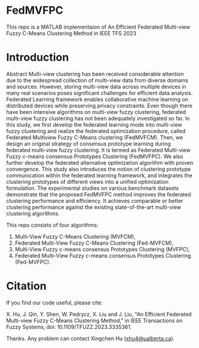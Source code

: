 # FedMVFPC
This repo is a MATLAB implementaion of An Efficient Federated Multi-view Fuzzy C-Means Clustering Method in IEEE TFS 2023

# Introduction
Abstract
Multi-view clustering has been received considerable attention due to the widespread collection of multi-view data from diverse domains and sources. However, storing multi-view data across multiple devices in many real scenarios poses significant challenges for efficient data analysis. Federated Learning framework enables collaborative machine learning on distributed devices while preserving privacy constraints. Even though there have been intensive algorithms on multi-view fuzzy clustering, federated multi-view fuzzy clustering has not been adequately investigated so far. In this study, we first develop the federated learning mode into multi-view fuzzy clustering and realize the federated optimization procedure, called Federated Multiview Fuzzy C-Means clustering (FedMVFCM). Then, we design an original strategy of consensus prototype learning during federated multi-view fuzzy clustering. It is termed as Federated Multi-view Fuzzy c-means consensus Prototypes Clustering (FedMVFPC). We also further develop the federated alternative optimization algorithm with proven convergence. This study also introduces the notion of clustering prototype communication within the federated learning framework, and integrates the clustering prototypes of different views into a unified optimization formulation. The experimental studies on various benchmark datasets demonstrate that the proposed FedMVFPC method improves the federated clustering performance and efficiency. It achieves comparable or better clustering performance against the existing state-of-the-art multi-view clustering algorithms.

This repo consists of four algorithms: 
1. Multi-View Fuzzy C-Means Clustering (MVFCM),
2. Federated Multi-View Fuzzy C-Means Clustering (Fed-MVFCM),
3. Multi-View Fuzzy c-means consensus Prototypes Clustering (MVFPC),
4. Federated Multi-View Fuzzy c-means consensus Prototypes Clustering (Fed-MVFPC).

# Citation
If you find our code useful, please cite:

X. Hu, J. Qin, Y. Shen, W. Pedrycz, X. Liu and J. Liu, "An Efficient Federated Multi-view Fuzzy C-Means Clustering Method," in IEEE Transactions on Fuzzy Systems, doi: 10.1109/TFUZZ.2023.3335361.
  
Thanks. Any problem can contact Xingchen Hu (xhu4@ualberta.ca).
